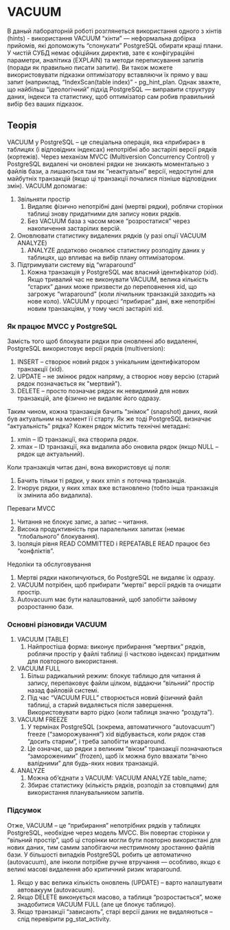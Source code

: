# VACUUM

В даный лабораторній роботі розглянеться використання одного з хінтів (hints) - використання VACUUM 
“хінти” — неформальна добірка прийомів, які допоможуть “спонукати” PostgreSQL обирати кращі плани. У чистій СУБД немає офіційних директив, зате є конфігураційні параметри, аналітика (EXPLAIN) та методи переписування запитів (поради як правильно писати запити). 
Ви також можете використовувати підказки оптимізатору вставляючи їх прямо у ваш запит (наприклад, “IndexScan(table index)” - pg_hint_plan.
Однак зважте, що найбільш “ідеологічний” підхід PostgreSQL — виправити структуру даних, індекси та статистику, щоб оптимізатор сам робив правильний вибір без ваших підказок.

## Теорія 

VACUUM у PostgreSQL – це спеціальна операція, яка «прибирає» в таблицях (і відповідних індексах) непотрібні або застарілі версії рядків (кортежів). Через механізм MVCC (Multiversion Concurrency Control) у PostgreSQL видалені чи оновлені рядки не зникають моментально з файлів бази, а лишаються там як “неактуальні” версії, недоступні для майбутніх транзакцій (якщо ці транзакції почалися пізніше відповідних змін).
VACUUM допомагає:
1. Звільняти простір
   1. Видаляє фізично непотрібні дані (мертві рядки), роблячи сторінки таблиці знову придатними для запису нових рядків.
   2. Без VACUUM база з часом може “розростатися” через накопичення застарілих версій.
2. Оновлювати статистику видалених рядків (у разі опції VACUUM ANALYZE)
   1. ANALYZE додатково оновлює статистику розподілу даних у таблицях, що впливає на вибір плану оптимізатором.
3. Підтримувати систему від “wraparound”
   1. Кожна транзакція у PostgreSQL має власний ідентифікатор (xid). Якщо тривалий час не виконувати VACUUM, велика кількість “старих” даних може призвести до переповнення xid, що загрожує “wraparound” (коли лічильник транзакцій заходить на нове коло). VACUUM у процесі “прибирає” дані, вже непотрібні новим транзакціям, у тому числі застарілі xid.

### Як працює MVCC у PostgreSQL
Замість того щоб блокувати рядки при оновленні або видаленні, PostgreSQL використовує версії рядків (multiversion):
1. INSERT – створює новий рядок з унікальним ідентифікатором транзакції (xid).
2. UPDATE – не змінює рядок напряму, а створює нову версію (старий рядок позначається як "мертвий").
3. DELETE – просто позначає рядок як невидимий для нових транзакцій, але фізично не видаляє його одразу.

Таким чином, кожна транзакція бачить “знімок” (snapshot) даних, який був актуальним на момент її старту.
Як же тоді PostgreSQL визначає “актуальність” рядка? Кожен рядок містить технічні метадані:
1. xmin – ID транзакції, яка створила рядок.
2. xmax – ID транзакції, яка видалила або оновила рядок (якщо NULL – рядок ще актуальний).

Коли транзакція читає дані, вона використовує ці поля: 
1. Бачить тільки ті рядки, у яких xmin ≤ поточна транзакція.
2. Ігнорує рядки, у яких xmax вже встановлено (тобто інша транзакція їх змінила або видалила).

Переваги MVCC
1. Читання не блокує запис, а запис – читання.
2. Висока продуктивність при паралельних запитах (немає “глобального” блокування).
3. Ізоляція рівня READ COMMITTED і REPEATABLE READ працює без “конфліктів”.

Недоліки та обслуговування
1. Мертві рядки накопичуються, бо PostgreSQL не видаляє їх одразу.
2. VACUUM потрібен, щоб прибирати “мертві” версії рядків та очищати простір.
3. Autovacuum має бути налаштований, щоб запобігти зайвому розростанню бази.

### Основні різновиди VACUUM
1. VACUUM [TABLE]
   1. Найпростіша форма: виконує прибирання “мертвих” рядків, роблячи простір у файлі таблиці (і частково індексах) придатним для повторного використання.
2. VACUUM FULL
   1. Більш радикальний режим: блокує таблицю для читання й запису, перепаковує файли цілком, віддаючи “вільний” простір назад файловій системі.
   2. Під час “VACUUM FULL” створюється новий фізичний файл таблиці, а старий видаляється після завершення. Використовувати варто рідко (коли таблиця значно “роздута”).
3. VACUUM FREEZE
   1. У термінах PostgreSQL (зокрема, автоматичного “autovacuum”) freeze (“заморожування”) xid відбувається, коли рядок став “досить старим”, і треба запобігти wraparound.
   2. Це означає, що рядки з великим “віком” транзакції позначаються “замороженими” (frozen), щоб їх можна було вважати “вічно валідними” для будь-яких нових транзакцій.
4. ANALYZE
   1. Можна об’єднати з VACUUM: VACUUM ANALYZE table_name;
   2. Збирає статистику (кількість рядків, розподіл за стовпцями) для використання планувальником запитів.

### Підсумок
Отже, VACUUM – це “прибирання” непотрібних рядків у таблицях PostgreSQL, необхідне через модель MVCC. Він повертає сторінки у “вільний простір”, щоб ці сторінки могли бути повторно використані для нових даних, тим самим запобігаючи нестримному зростанню файлів бази. У більшості випадків PostgreSQL робить це автоматично (autovacuum), але інколи потрібне ручне втручання — особливо, якщо є великі масові видалення або критичний ризик wraparound.
1. Якщо у вас велика кількість оновлень (UPDATE) – варто налаштувати автовакуум (autovacuum).
2. Якщо DELETE виконується масово, а таблиця “розростається”, може знадобитися VACUUM FULL (але це блокує таблицю).
3. Якщо транзакції “зависають”, старі версії даних не видаляються – слід перевірити pg_stat_activity.

